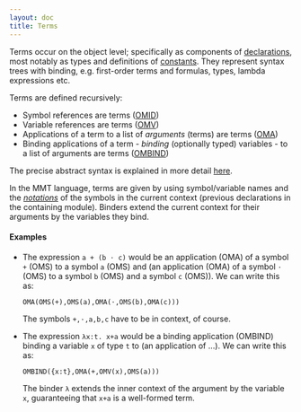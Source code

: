 ```yaml
---
layout: doc
title: Terms
---
```

Terms occur on the object level; specifically as components of [declarations](declarations.html), most notably as types and definitions of [constants](declarations.html#constants). They represent syntax trees with binding, e.g. first-order terms and formulas, types, lambda expressions etc.

Terms are defined recursively:

* Symbol references are terms ([OMID](https://uniformal.github.io/apidoc/index.html#info.kwarc.mmt.api.objects.OMID))
* Variable references are terms ([OMV](https://uniformal.github.io/apidoc/index.html#info.kwarc.mmt.api.objects.OMV))
* Applications of a term to a list of *arguments* (terms) are terms ([OMA](https://uniformal.github.io/apidoc/index.html#info.kwarc.mmt.api.objects.OMA))
* Binding applications of a term - *binding* (optionally typed) variables - to a list of arguments are terms ([OMBIND](https://uniformal.github.io/apidoc/index.html#info.kwarc.mmt.api.objects.OMBINDC))

The precise abstract syntax is explained in more detail [here](../api/syntax).

In the MMT language, terms are given by using symbol/variable names and the [*notations*](declarations.html#notations) of the symbols in the current context (previous declarations in the containing module). Binders extend the current context for their arguments by the variables they bind.

#### Examples

* The expression `a + (b ⋅ c)` would be an application (OMA) of a symbol `+` (OMS) to a symbol `a` (OMS) and (an application (OMA) of a symbol `⋅` (OMS) to a symbol `b` (OMS) and a symbol `c` (OMS)). We can write this as:
  
  `OMA(OMS(+),OMS(a),OMA(⋅,OMS(b),OMA(c)))`

  The symbols `+,⋅,a,b,c` have to be in context, of course.
* The expression `λx:t. x+a` would be a binding application (OMBIND) binding a variable `x` of type `t` to (an application of ...). We can write this as:

  `OMBIND({x:t},OMA(+,OMV(x),OMS(a)))`
  
  The binder `λ` extends the inner context of the argument by the variable `x`, guaranteeing that `x+a` is a well-formed term.
